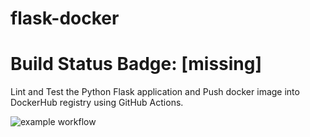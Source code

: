 # flask-docker

# Build Status Badge: [missing]

Lint and Test the Python Flask application and Push docker image into DockerHub registry using GitHub Actions.

![example workflow](https://github.com/github/docs/actions/workflows/main.yml/badge.svg)

